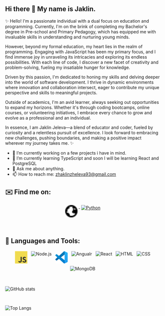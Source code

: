 ## Hi there 👋 My name is Jaklin. 

 ✨ Hello! I'm a passionate individual with a dual focus on education and programming. Currently, I'm on the brink of completing my Bachelor's degree in Pre-school and Primary Pedagogy, which has equipped me with invaluable skills in understanding and nurturing young minds.

 However, beyond my formal education, my heart lies in the realm of programming. Engaging with JavaScript has been my primary focus, and I find immense joy in unraveling its intricacies and exploring its endless possibilities. With each line of code, I discover a new facet of creativity and problem-solving, fueling my insatiable hunger for knowledge.

 Driven by this passion, I'm dedicated to honing my skills and delving deeper into the world of software development. I thrive in dynamic environments where innovation and collaboration intersect, eager to contribute my unique perspective and skills to meaningful projects.

 Outside of academics, I'm an avid learner, always seeking out opportunities to expand my horizons. Whether it's through coding bootcamps, online courses, or volunteering initiatives, I embrace every chance to grow and evolve as a professional and an individual.

 In essence, I am Jaklin Jeleva—a blend of educator and coder, fueled by curiosity and a relentless pursuit of excellence. I look forward to embracing new challenges, pushing boundaries, and making a positive impact wherever my journey takes me. ✨

- 🔭 I’m currently working on a few projects i have in mind.
- 🌱 I’m currently learning TypeScript and soon I will be learning React and PostgreSQL
- 💬 Ask me about anything.
- 📫 How to reach me: zhaklinzheleva93@gmail.com

## ✉️ Find me on:


<p align="center">
 <a href="https://github.com/JaklinJ" target="_blank" rel="noopener noreferrer"> <img src="https://raw.githubusercontent.com/iconic/open-iconic/master/svg/globe.svg" alt="JavaScript" height="40" style="vertical-align:top; margin:4px"> </a>
 <a href="https://www.linkedin.com/in/jacqueline-jeleva-0b1685134/" target="_blank" rel="noopener noreferrer"> <img src="https://cdn.jsdelivr.net/npm/simple-icons@v3/icons/linkedin.svg" alt="Python" height="40" style="vertical-align:top; margin:4px"></a>
</p>

<br />

## 🧰 Languages and Tools:
<p align="center">
<img src="https://raw.githubusercontent.com/github/explore/80688e429a7d4ef2fca1e82350fe8e3517d3494d/topics/javascript/javascript.png" alt="JavaScript" height="40" style="vertical-align:top; margin:4px">
<img src="https://camo.githubusercontent.com/36299b4ecc0771cebaf98a3b0f7c7cad021dbfae012653a486def51b574614e0/68747470733a2f2f6d69726f2e6d656469756d2e636f6d2f76322f726573697a653a6669743a3732302f666f726d61743a776562702f312a6d3552594d5f576b6a344c735a6577706967563574672e6a706567" alt="Node.js" height="40" style="vertical-align:top; margin:4px">
<img src="https://raw.githubusercontent.com/github/explore/80688e429a7d4ef2fca1e82350fe8e3517d3494d/topics/visual-studio-code/visual-studio-code.png" alt="VS Code" height="40" style="vertical-align:top; margin:4px">
<img src="https://angular.io/assets/images/logos/angular/angular.png" alt="Angualr" height="40" style="vertical-align:top; margin:4px">
<img src="https://static-00.iconduck.com/assets.00/react-icon-2048x2048-o8k3ymqa.png" alt="React" height="40" style="vertical-align:top; margin:4px">
<img src="https://static.wikia.nocookie.net/coding-help/images/0/02/174854.png/revision/latest?cb=20210514134203" alt="HTML" height="40" style="vertical-align:top; margin:4px">
<img src="https://upload.wikimedia.org/wikipedia/commons/thumb/d/d5/CSS3_logo_and_wordmark.svg/1452px-CSS3_logo_and_wordmark.svg.png" alt="CSS" height="40" style="vertical-align:top; margin:4px">
<img src="https://logowik.com/content/uploads/images/mongodb9740.logowik.com.webp" alt="MongoDB" height="40" style="vertical-align:top; margin:4px">
</p>

<br />

![GitHub stats](https://github-readme-stats.vercel.app/api?username=JaklinJ&show_icons=true&theme=tokyonight)

<br />

![Top Langs](https://github-readme-stats.vercel.app/api/top-langs/?username=JaklinJ&theme=tokyonight)
